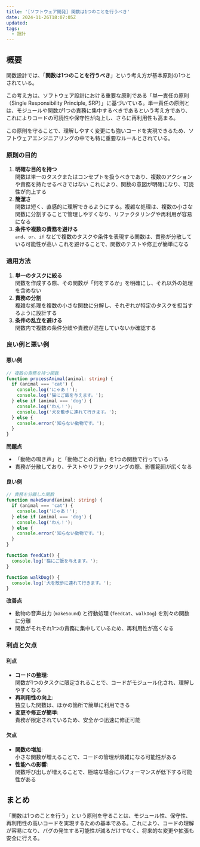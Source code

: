 ```yaml
---
title: '[ソフトウェア開発] 関数は1つのことを行うべき'
date: 2024-11-26T18:07:05Z
updated:
tags:
  - 設計
---
```


## 概要

関数設計では、「**関数は1つのことを行うべき**」という考え方が基本原則の1つとされている。

この考え方は、ソフトウェア設計における重要な原則である「単一責任の原則（Single Responsibility Principle, SRP）」に基づいている。単一責任の原則とは、モジュールや関数が1つの責務に集中するべきであるという考え方であり、これによりコードの可読性や保守性が向上し、さらに再利用性も高まる。

この原則を守ることで、理解しやすく変更にも強いコードを実現できるため、ソフトウェアエンジニアリングの中でも特に重要なルールとされている。

### 原則の目的

1.  **明確な目的を持つ**  
    関数は単一のタスクまたはコンセプトを扱うべきであり、複数のアクションや責務を持たせるべきではない
    これにより、関数の意図が明確になり、可読性が向上する
2.  **簡潔さ**  
    関数は短く、直感的に理解できるようにする。複雑な処理は、複数の小さな関数に分割することで管理しやすくなり、リファクタリングや再利用が容易になる
3.  **条件や複数の責務を避ける**  
    `and`、`or`、`if` などで複数のタスクや条件を表現する関数は、責務が分散している可能性が高い
    これを避けることで、関数のテストや修正が簡単になる

### 適用方法

1. **単一のタスクに絞る**  
   関数を作成する際、その関数が「何をするか」を明確にし、それ以外の処理を含めない
2. **責務の分割**  
   複雑な処理を複数の小さな関数に分解し、それぞれが特定のタスクを担当するように設計する
3. **条件の乱立を避ける**  
   関数内で複数の条件分岐や責務が混在していないか確認する

### 良い例と悪い例

#### 悪い例

```ts
// 複数の責務を持つ関数
function processAnimal(animal: string) {
  if (animal === 'cat') {
    console.log('にゃあ！');
    console.log('猫にご飯を与えます。');
  } else if (animal === 'dog') {
    console.log('わん！');
    console.log('犬を散歩に連れて行きます。');
  } else {
    console.error('知らない動物です。');
  }
}
```

**問題点**

- 「動物の鳴き声」と「動物ごとの行動」を1つの関数で行っている
- 責務が分散しており、テストやリファクタリングの際、影響範囲が広くなる

#### 良い例

```ts
// 責務を分離した関数
function makeSound(animal: string) {
  if (animal === 'cat') {
    console.log('にゃあ！');
  } else if (animal === 'dog') {
    console.log('わん！');
  } else {
    console.error('知らない動物です。');
  }
}

function feedCat() {
  console.log('猫にご飯を与えます。');
}

function walkDog() {
  console.log('犬を散歩に連れて行きます。');
}
```

**改善点**

- 動物の音声出力 (`makeSound`) と行動処理 (`feedCat`、`walkDog`) を別々の関数に分離
- 関数がそれぞれ1つの責務に集中しているため、再利用性が高くなる

### 利点と欠点

#### 利点

- **コードの整理**:  
  関数が1つのタスクに限定されることで、コードがモジュール化され、理解しやすくなる
- **再利用性の向上**:  
  独立した関数は、ほかの箇所で簡単に利用できる
- **変更や修正が簡単**:  
  責務が限定されているため、安全かつ迅速に修正可能

#### 欠点

- **関数の増加**:  
  小さな関数が増えることで、コードの管理が煩雑になる可能性がある
- **性能への影響**:  
  関数呼び出しが増えることで、極端な場合にパフォーマンスが低下する可能性がある

## まとめ

「関数は1つのことを行う」という原則を守ることは、モジュール性、保守性、再利用性の高いコードを実現するための基本である。これにより、コードの理解が容易になり、バグの発生する可能性が減るだけでなく、将来的な変更や拡張も安全に行える。
